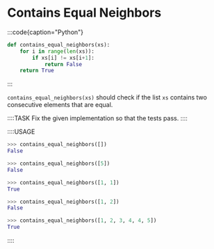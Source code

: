 # Contains Equal Neighbors

:::code{caption="Python"}

```python
def contains_equal_neighbors(xs):
    for i in range(len(xs)):
        if xs[i] != xs[i+1]:
            return False
    return True
```

:::

`contains_equal_neighbors(xs)` should check if the list `xs` contains two consecutive elements that are equal.

::::TASK
Fix the given implementation so that the tests pass.
::::

::::USAGE

```python
>>> contains_equal_neighbors([])
False

>>> contains_equal_neighbors([5])
False

>>> contains_equal_neighbors([1, 1])
True

>>> contains_equal_neighbors([1, 2])
False

>>> contains_equal_neighbors([1, 2, 3, 4, 4, 5])
True
```

::::

